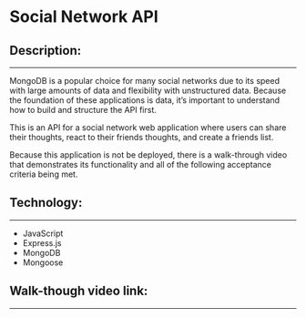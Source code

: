 # Social Network API

## Description:

---

MongoDB is a popular choice for many social networks due to its speed with large amounts of data and flexibility with unstructured data. Because the foundation of these applications is data, it’s important to understand how to build and structure the API first.

This is an API for a social network web application where users can share their thoughts, react to their friends thoughts, and create a friends list.

Because this application is not be deployed, there is a walk-through video that demonstrates its functionality and all of the following acceptance criteria being met.


## Technology:

---

- JavaScript
- Express.js
- MongoDB
- Mongoose

## Walk-though video link:

---

